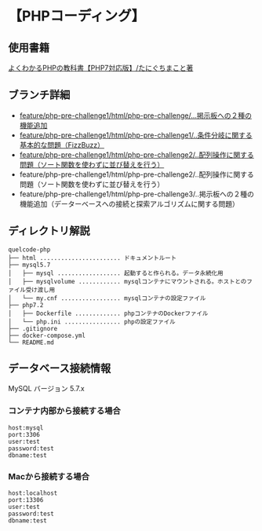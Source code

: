 # 【PHPコーディング】

## 使用書籍
<a href="https://www.amazon.co.jp/%E3%82%88%E3%81%8F%E3%82%8F%E3%81%8B%E3%82%8BPHP%E3%81%AE%E6%95%99%E7%A7%91%E6%9B%B8-%E3%80%90PHP7%E5%AF%BE%E5%BF%9C%E7%89%88%E3%80%91-%E6%95%99%E7%A7%91%E6%9B%B8%E3%82%B7%E3%83%AA%E3%83%BC%E3%82%BA-%E3%81%9F%E3%81%AB%E3%81%90%E3%81%A1-%E3%81%BE%E3%81%93%E3%81%A8-ebook/dp/B07C3QQKTX/">よくわかるPHPの教科書【PHP7対応版】/たにぐちまこと著</a>


## ブランチ詳細

- <a href="https://github.com/KakoFujimoto/quelcode-php/blob/feature/php-challenge/README.md">feature/php-pre-challenge1/html/php-pre-challenge/...掲示板への２種の機能追加</a>
- <a href="https://github.com/KakoFujimoto/quelcode-php/blob/feature/php-pre-challenge1/README.md">feature/php-pre-challenge1/html/php-pre-challenge1/..条件分岐に関する基本的な問題（FizzBuzz）</a>
- [feature/php-pre-challenge1/html/php-pre-challenge2/..配列操作に関する問題（ソート関数を使わずに並び替えを行う）](https://github.com/KakoFujimoto/quelcode-php/blob/feature/php-pre-challenge2/README.md)
- feature/php-pre-challenge1/html/php-pre-challenge2/..配列操作に関する問題（ソート関数を使わずに並び替えを行う）
- feature/php-pre-challenge1/html/php-pre-challenge3/..掲示板への２種の機能追加（データーベースへの接続と探索アルゴリズムに関する問題）



## ディレクトリ解説

```
quelcode-php
├── html ....................... ドキュメントルート
├── mysql5.7
│   ├── mysql .................. 起動すると作られる。データ永続化用
│   ├── mysqlvolume ............ mysqlコンテナにマウントされる。ホストとのファイル受け渡し用
│   └── my.cnf ................. mysqlコンテナの設定ファイル
├── php7.2
│   ├── Dockerfile ............. phpコンテナのDockerファイル
│   └── php.ini ................ phpの設定ファイル
├── .gitignore
├── docker-compose.yml
└── README.md
```

## データベース接続情報
MySQL バージョン 5.7.x


### コンテナ内部から接続する場合
```
host:mysql
port:3306
user:test
password:test
dbname:test
```

### Macから接続する場合
```
host:localhost
port:13306
user:test
password:test
dbname:test
```

